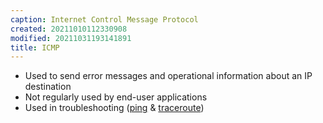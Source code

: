 ```yaml
---
caption: Internet Control Message Protocol
created: 20211010112330908
modified: 20211031193141891
title: ICMP
---
```


- Used to send error messages and operational information about an IP destination
- Not regularly used by end-user applications
- Used in troubleshooting ([ping](#ping) & [traceroute](#traceroute))
